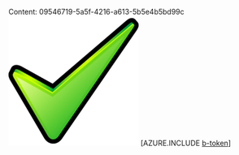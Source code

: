Content: 09546719-5a5f-4216-a613-5b5e4b5bd99c![image](c223f0d9-892e-44dd-989e-cb205532ab5a.png)
[AZURE.INCLUDE [b-token](5b8492f4-2a54-4e10-b0e6-2027a9c4063d.md)]
